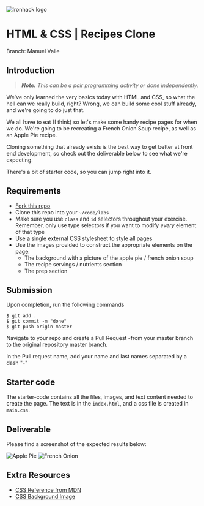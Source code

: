 ![Ironhack logo](https://i.imgur.com/1QgrNNw.png)

# HTML & CSS | Recipes Clone

Branch: Manuel Valle

## Introduction

> ***Note:*** _This can be a pair programming activity or done independently._


We've only learned the very basics today with HTML and CSS, so what the hell can we really build, right? Wrong, we can build some cool stuff already, and we're going to do just that.

We all have to eat (I think) so let's make some handy recipe pages for when we do. We're going to be recreating a French Onion Soup recipe, as well as an Apple Pie recipe.

Cloning something that already exists is the best way to get better at front end development, so check out the deliverable below to see what we're expecting.

There's a bit of starter code, so you can jump right into it.

## Requirements

- [Fork this repo](https://guides.github.com/activities/forking/)
- Clone this repo into your `~/code/labs`
- Make sure you use `class` and `id` selectors throughout your exercise. Remember, only use type selectors if you want to modify *every* element of that type
- Use a single external CSS stylesheet to style all pages
- Use the images provided to construct the appropriate elements on the page:
  - The background with a picture of the apple pie / french onion soup
  - The recipe servings / nutrients section
  - The prep section

## Submission

Upon completion, run the following commands
```
$ git add .
$ git commit -m "done"
$ git push origin master
```
Navigate to your repo and create a Pull Request -from your master branch to the original repository master branch.

In the Pull request name, add your name and last names separated by a dash "-"

## Starter code

The starter-code contains all the files, images, and text content needed to create the page. The text is in the `index.html`, and a css file is created in `main.css`.

## Deliverable

Please find a screenshot of the expected results below:

![Apple Pie](https://i.imgur.com/lGGM68Q.jpg)
![French Onion](https://i.imgur.com/uepu2DO.jpg)

## Extra Resources

- [CSS Reference from MDN](https://developer.mozilla.org/en-US/docs/Web/CSS)
- [CSS Background Image](https://developer.mozilla.org/en/docs/Web/CSS/background-image)
